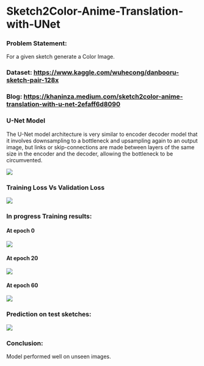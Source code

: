 # Sketch2Color-Anime-Translation-with-UNet

### Problem Statement:
For a given sketch generate a Color Image.

### Dataset: https://www.kaggle.com/wuhecong/danbooru-sketch-pair-128x
### Blog: https://khaninza.medium.com/sketch2color-anime-translation-with-u-net-2efaff6d8090

### U-Net Model
The U-Net model architecture is very similar to encoder decoder model that it involves downsampling to a bottleneck and upsampling again to an output image, but links or skip-connections are made between layers of the same size in the encoder and the decoder, allowing the bottleneck to be circumvented.

![](https://cdn-images-1.medium.com/max/800/1*ESSseolApYaDVQ9w-48l9A.png)

### Training Loss Vs Validation Loss
![](https://cdn-images-1.medium.com/max/800/1*dcfwkmHrHk1IZlL5QSLMzQ.png)

### In progress Training results:

#### At epoch 0
![](https://cdn-images-1.medium.com/max/800/1*lHGG5DaQysmwzAAWtwMEjQ.png)

#### At epoch 20
![](https://cdn-images-1.medium.com/max/800/1*6Ih3B1J777FDXc92IQz05A.png)

#### At epoch 60
![](https://cdn-images-1.medium.com/max/800/1*aG1_Q1ibJuaboLxy0phwag.png)

### Prediction on test sketches:
![](https://cdn-images-1.medium.com/max/800/1*__uhB5Tb0IzSHfxCVR-CJQ.png)

### Conclusion:
Model performed well on unseen images.

